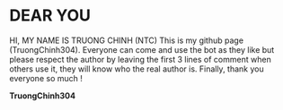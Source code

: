 # DEAR YOU

HI, MY NAME IS TRUONG CHINH (NTC)
This is my github page (TruongChinh304).
Everyone can come and use the bot as they like but please respect the author by leaving the first 3 lines of comment when others use it, they will know who the real author is.
Finally, thank you everyone so much !

__TruongChinh304__
